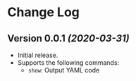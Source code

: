 Change Log
=============

Version 0.0.1 *(2020-03-31)*
----------------------------

 * Initial release.
 * Supports the following commands:
   - `show`: Output YAML code

